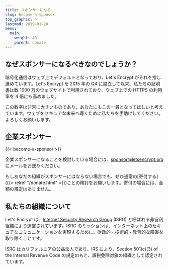 ```yaml
---
title: スポンサーになる
slug: become-a-sponsor
top_graphic: 4
lastmod: 2019-01-28
menu:
  main:
    weight: 40
    parent: donate
---
```


## なぜスポンサーになるべきなのでしょうか？

暗号化通信はウェブ上でデフォルトとなっており、Let's Encrypt がそれを推し進めています。Let's Encrypt を 2015 年の Q4 に設立して以来、私たちの証明書は数 1000 万のウェブサイトで利用されており、ウェブ上での HTTPS の利用率を 4 倍にも高めました。

この数字は非常に大きいものであり、あなたにもこの一員となってほしいと考えています。ウェブをセキュアな未来へ導くために私たちを手助けしてください。よろしくお願いします。

## 企業スポンサー

{{< become-a-sponsor >}}

企業スポンサーになることを検討している場合には、[sponsor@letsencrypt.org](mailto:sponsor@letsencrypt.org) にメールをお送りください。

もしあなたの組織がスポンサーにはならない場合でも、ぜひ通常の[寄付する]({{< relref "/donate.html" >}})ことの検討をお願いします。寄付の場合には、金額の規定はありません。

## 私たちの組織について

Let's Encrypt は、[Internet Security Research Group](https://www.abetterinternet.org/) (ISRG) と呼ばれる非営利組織により運営されています。ISRG のミッションは、インターネット上のセキュアなコミュニケーションを実現するために、財政的・技術的・教育的な障害を取り除くことです。

ISRG はカリフォルニアの公益法人であり、IRS により、Section 501(c)(3) of the Internal Revenue Code の規定のもと、課税免除対象の組織として認定されています。
